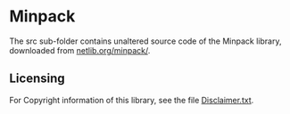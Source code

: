 <!---
  SPDX-FileCopyrightText: 2023 SAP SE

  SPDX-License-Identifier: Apache-2.0

  This file is part of FEDEM - https://openfedem.org
--->

# Minpack

The src sub-folder contains unaltered source code of the Minpack library,
downloaded from [netlib.org/minpack/](https://www.netlib.org/minpack).

## Licensing

For Copyright information of this library, see the file [Disclaimer.txt](src/Disclaimer.txt).
